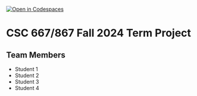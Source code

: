 [![Open in Codespaces](https://classroom.github.com/assets/launch-codespace-2972f46106e565e64193e422d61a12cf1da4916b45550586e14ef0a7c637dd04.svg)](https://classroom.github.com/open-in-codespaces?assignment_repo_id=16525054)
# CSC 667/867 Fall 2024 Term Project

## Team Members

- Student 1
- Student 2
- Student 3
- Student 4
